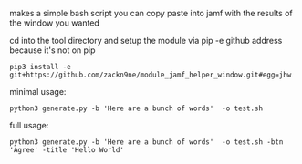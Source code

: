 makes a simple bash script you can copy paste into jamf with the results of the window you wanted

cd into the tool directory and setup the module via pip -e github address because it's not on pip

`pip3 install -e git+https://github.com/zackn9ne/module_jamf_helper_window.git#egg=jhw`

minimal usage:

`python3 generate.py -b 'Here are a bunch of words'  -o test.sh`

full usage:

`python3 generate.py -b 'Here are a bunch of words'  -o test.sh -btn 'Agree' -title 'Hello World'`

